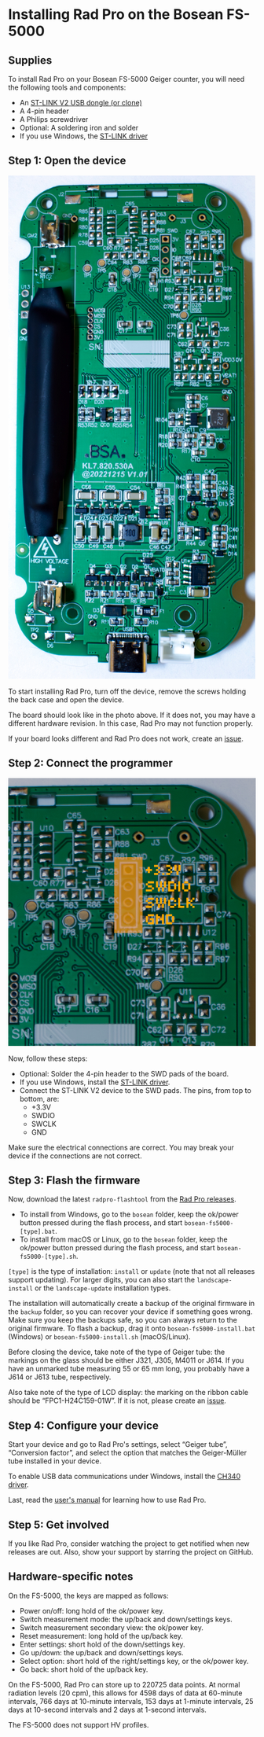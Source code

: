 # Installing Rad Pro on the Bosean FS-5000

## Supplies

To install Rad Pro on your Bosean FS-5000 Geiger counter, you will need the following tools and components:

* An [ST-LINK V2 USB dongle (or clone)](https://www.amazon.com/s?k=st-link+v2)
* A 4-pin header
* A Philips screwdriver
* Optional: A soldering iron and solder
* If you use Windows, the [ST-LINK driver](https://www.st.com/en/development-tools/stsw-link009.html)

## Step 1: Open the device

![Bosean FS-5000 circuit board](img/fs5000-board.jpg)

To start installing Rad Pro, turn off the device, remove the screws holding the back case and open the device.

The board should look like in the photo above. If it does not, you may have a different hardware revision. In this case, Rad Pro may not function properly.

If your board looks different and Rad Pro does not work, create an [issue](https://github.com/Gissio/radpro/issues).

## Step 2: Connect the programmer

![Bosean FS-5000 connectors](img/fs5000-swd.jpg)

Now, follow these steps:

* Optional: Solder the 4-pin header to the SWD pads of the board.
* If you use Windows, install the [ST-LINK driver](https://www.st.com/en/development-tools/stsw-link009.html).
* Connect the ST-LINK V2 device to the SWD pads. The pins, from top to bottom, are:
  * +3.3V
  * SWDIO
  * SWCLK
  * GND

Make sure the electrical connections are correct. You may break your device if the connections are not correct.

## Step 3: Flash the firmware

Now, download the latest `radpro-flashtool` from the [Rad Pro releases](https://github.com/Gissio/radpro/releases).

* To install from Windows, go to the `bosean` folder, keep the ok/power button pressed during the flash process, and start `bosean-fs5000-[type].bat`.
* To install from macOS or Linux, go to the `bosean` folder, keep the ok/power button pressed during the flash process, and start `bosean-fs5000-[type].sh`.

`[type]` is the type of installation: `install` or `update` (note that not all releases support updating). For larger digits, you can also start the `landscape-install` or the `landscape-update` installation types.

The installation will automatically create a backup of the original firmware in the `backup` folder, so you can recover your device if something goes wrong. Make sure you keep the backups safe, so you can always return to the original firmware. To flash a backup, drag it onto `bosean-fs5000-install.bat` (Windows) or `bosean-fs5000-install.sh` (macOS/Linux).

Before closing the device, take note of the type of Geiger tube: the markings on the glass should be either J321, J305, M4011 or J614. If you have an unmarked tube measuring 55 or 65 mm long, you probably have a J614 or J613 tube, respectively.

Also take note of the type of LCD display: the marking on the ribbon cable should be “FPC1-H24C159-01W”. If it is not, please create an [issue](https://github.com/Gissio/radpro/issues).

## Step 4: Configure your device

Start your device and go to Rad Pro's settings, select “Geiger tube”, “Conversion factor”, and select the option that matches the Geiger-Müller tube installed in your device.

To enable USB data communications under Windows, install the [CH340 driver](https://www.catalog.update.microsoft.com/Search.aspx?q=USB%5CVID_1A86%26PID_7523).

Last, read the [user's manual](../../users.md) for learning how to use Rad Pro.

## Step 5: Get involved

If you like Rad Pro, consider watching the project to get notified when new releases are out. Also, show your support by starring the project on GitHub.

## Hardware-specific notes

On the FS-5000, the keys are mapped as follows:

  * Power on/off: long hold of the ok/power key.
  * Switch measurement mode: the up/back and down/settings keys.
  * Switch measurement secondary view: the ok/power key.
  * Reset measurement: long hold of the up/back key.
  * Enter settings: short hold of the down/settings key.
  * Go up/down: the up/back and down/settings keys.
  * Select option: short hold of the right/settings key, or the ok/power key.
  * Go back: short hold of the up/back key.

On the FS-5000, Rad Pro can store up to 220725 data points. At normal radiation levels (20 cpm), this allows for 4598 days of data at 60-minute intervals, 766 days at 10-minute intervals, 153 days at 1-minute intervals, 25 days at 10-second intervals and 2 days at 1-second intervals.

The FS-5000 does not support HV profiles.
